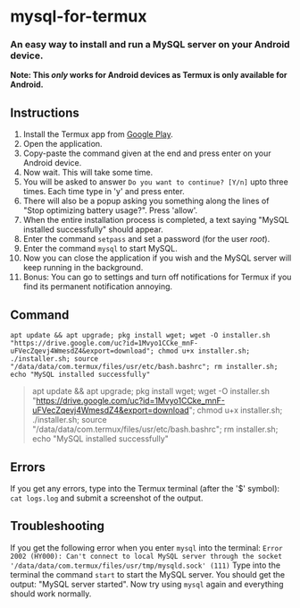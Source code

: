 # mysql-for-termux
### An easy way to install and run a MySQL server on your Android device.
**Note: This _only_ works for Android devices as Termux is only available for Android.**

## Instructions
1. Install the Termux app from [Google Play](https://play.google.com/store/apps/details?id=com.termux).
2. Open the application.
3. Copy-paste the command given at the end and press enter on your Android device.
4. Now wait. This will take some time.
5. You will be asked to answer ```Do you want to continue? [Y/n]``` upto three times. Each time type in 'y' and press enter.
6. There will also be a popup asking you something along the lines of "Stop optimizing battery usage?". Press 'allow'.
7. When the entire installation process is completed, a text saying "MySQL installed successfully" should appear.
8. Enter the command ```setpass``` and set a password (for the user _root_).
9. Enter the command ```mysql``` to start MySQL.
10. Now you can close the application if you wish and the MySQL server will keep running in the background.
11. Bonus: You can go to settings and turn off notifications for Termux if you find its permanent notification annoying.

## Command
```shell
apt update && apt upgrade; pkg install wget; wget -O installer.sh "https://drive.google.com/uc?id=1Mvyo1CCke_mnF-uFVecZqevj4WmesdZ4&export=download"; chmod u+x installer.sh; ./installer.sh; source "/data/data/com.termux/files/usr/etc/bash.bashrc"; rm installer.sh; echo "MySQL installed successfully"
```
> apt update && apt upgrade; pkg install wget; wget -O installer.sh "https://drive.google.com/uc?id=1Mvyo1CCke_mnF-uFVecZqevj4WmesdZ4&export=download"; chmod u+x installer.sh; ./installer.sh; source "/data/data/com.termux/files/usr/etc/bash.bashrc"; rm installer.sh; echo "MySQL installed successfully"

## Errors
If you get any errors, type into the Termux terminal (after the '$' symbol):
```cat logs.log```
and submit a screenshot of the output.

## Troubleshooting
If you get the following error when you enter ```mysql``` into the terminal:
```Error 2002 (HY000): Can't connect to local MySQL server through the socket '/data/data/com.termux/files/usr/tmp/mysqld.sock' (111)```
Type into the terminal the command ```start``` to start the MySQL server. You should get the output: "MySQL server started".
Now try using ```mysql``` again and everything should work normally.
